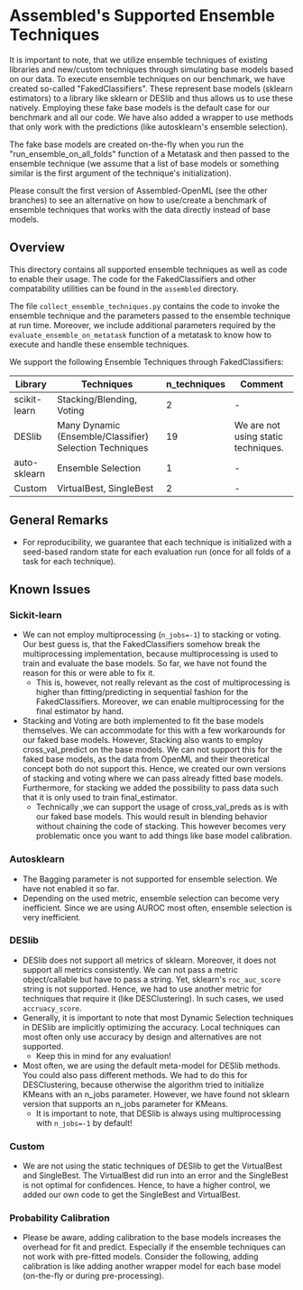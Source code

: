 # Assembled's Supported Ensemble Techniques

It is important to note, that we utilize ensemble techniques of existing libraries and new/custom techniques through
simulating base models based on our data. To execute ensemble techniques on our benchmark, we have created so-called
"FakedClassifiers". These represent base models (sklearn estimators) to a library like sklearn or DESlib and thus allows
us to use these natively. Employing these fake base models is the default case for our benchmark and all our code. We
have also added a wrapper to use methods that only work with the predictions (like autosklearn's ensemble selection).

The fake base models are created on-the-fly when you run the "run_ensemble_on_all_folds" function of a Metatask and then
passed to the ensemble technique (we assume that a list of base models or something similar is the first argument of the
technique's initialization).

Please consult the first version of Assembled-OpenML (see the other branches) to see an alternative on how to use/create
a benchmark of ensemble techniques that works with the data directly instead of base models.

## Overview

This directory contains all supported ensemble techniques as well as code to enable their usage. The code for the
FakedClassifiers and other compatability utilities can be found in the `assembled` directory.

The file `collect_ensemble_techniques.py` contains the code to invoke the ensemble technique and the parameters passed
to the ensemble technique at run time. Moreover, we include additional parameters required by
the `evaluate_ensemble_on_metatask` function of a metatask to know how to execute and handle these ensemble techniques.

We support the following Ensemble Techniques through FakedClassifiers:

| Library | Techniques                                              | n_techniques | Comment |
|---|---------------------------------------------------------|--------------|---|
| scikit-learn | Stacking/Blending, Voting                               | 2            | - |
| DESlib | Many Dynamic (Ensemble/Classifier) Selection Techniques | 19           | We are not using static techniques.  |
| auto-sklearn | Ensemble Selection                                      | 1            | - |
| Custom | VirtualBest, SingleBest                                 | 2            | - |

## General Remarks

* For reproducibility, we guarantee that each technique is initialized with a seed-based random state for each
  evaluation run (once for all folds of a task for each technique).

## Known Issues

### Sickit-learn

* We can not employ multiprocessing (`n_jobs=-1`) to stacking or voting. Our best guess is, that the FakedClassifiers
  somehow break the multiprocessing implementation, because multiprocessing is used to train and evaluate the base
  models. So far, we have not found the reason for this or were able to fix it.
    * This is, however, not really relevant as the cost of multiprocessing is higher than fitting/predicting in
      sequential fashion for the FakedClassifiers. Moreover, we can enable multiprocessing for the final estimator by
      hand.
* Stacking and Voting are both implemented to fit the base models themselves. We can accommodate for this with a few
  workarounds for our faked base models. However, Stacking also wants to employ cross_val_predict on the base models. We
  can not support this for the faked base models, as the data from OpenML and their theoretical concept both do not
  support this. Hence, we created our own versions of stacking and voting where we can pass already fitted base models.
  Furthermore, for stacking we added the possibility to pass data such that it is only used to train final_estimator.
    * Technically ,we can support the usage of cross_val_preds as is with our faked base models. This would result in
      blending behavior without chaining the code of stacking. This however becomes very problematic once you want to
      add things like base model calibration.

### Autosklearn

* The Bagging parameter is not supported for ensemble selection. We have not enabled it so far.
* Depending on the used metric, ensemble selection can become very inefficient. Since we are using AUROC most often,
  ensemble selection is very inefficient.

### DESlib

* DESlib does not support all metrics of sklearn. Moreover, it does not support all metrics consistently. We can not
  pass a metric object/callable but have to pass a string. Yet, sklearn's `roc_auc_score` string is not supported.
  Hence, we had to use another metric for techniques that require it (like DESClustering). In such cases, we used
  `accruacy_score`.
* Generally, it is important to note that most Dynamic Selection techniques in DESlib are implicitly optimizing the
  accuracy. Local techniques can most often only use accuracy by design and alternatives are not supported.
    * Keep this in mind for any evaluation!
* Most often, we are using the default meta-model for DESlib methods. You could also pass different methods. We had to
  do this for DESClustering, because otherwise the algorithm tried to initialize KMeans with an n_jobs parameter.
  However, we have found not sklearn version that supports an n_jobs parameter for KMeans.
    * It is important to note, that DESlib is always using multiprocessing with `n_jobs=-1` by default!

### Custom

* We are not using the static techniques of DESlib to get the VirtualBest and SingleBest. The VirtualBest did run into
  an error and the SingleBest is not optimal for confidences. Hence, to have a higher control, we added our own code to
  get the SingleBest and VirtualBest.

### Probability Calibration

* Please be aware, adding calibration to the base models increases the overhead for fit and predict. Especially if the
  ensemble techniques can not work with pre-fitted models. Consider the following, adding calibration is like adding
  another wrapper model for each base model (on-the-fly or during pre-processing).
